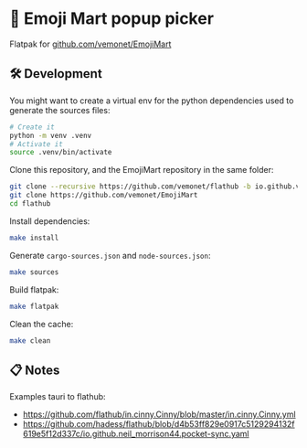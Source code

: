 # 🏪 Emoji Mart popup picker

Flatpak for [github.com/vemonet/EmojiMart](https://github.com/vemonet/EmojiMart)

## 🛠️ Development

You might want to create a virtual env for the python dependencies used to generate the sources files:

```bash
# Create it
python -m venv .venv
# Activate it
source .venv/bin/activate
```

Clone this repository, and the EmojiMart repository in the same folder:

```bash
git clone --recursive https://github.com/vemonet/flathub -b io.github.vemonet.EmojiMart
git clone https://github.com/vemonet/EmojiMart
cd flathub
```

Install dependencies:

```bash
make install
```

Generate `cargo-sources.json` and `node-sources.json`:

```bash
make sources
```

Build flatpak:

```bash
make flatpak
```

Clean the cache:

```bash
make clean
```

## 📋 Notes

Examples tauri to flathub:
* https://github.com/flathub/in.cinny.Cinny/blob/master/in.cinny.Cinny.yml
* https://github.com/hadess/flathub/blob/d4b53ff829e0917c5129294132f619e5f12d337c/io.github.neil_morrison44.pocket-sync.yaml
